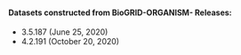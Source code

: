 #### Datasets constructed from BioGRID-ORGANISM- Releases:
- 3.5.187 (June 25, 2020)
- 4.2.191 (October 20, 2020)
